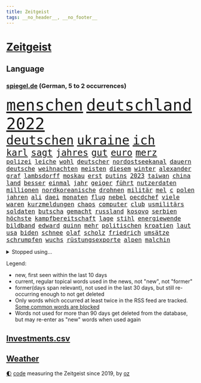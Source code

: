 ```yaml
---
title: Zeitgeist
tags: __no_header__, __no_footer__
---
```


# [Zeitgeist](https://oliz.io/zeitgeist/)

## Language

<h3><a href="https://www.spiegel.de" target="_blank">spiegel.de</a> (German, 5 to 2 occurrences)</h3>
<p style="font-family:monospace">
<span style="font-size:32pt"><a href="news_links.html#menschen" class="current">menschen</a></span>
<span style="font-size:32pt"><a href="news_links.html#deutschland" class="current">deutschland</a></span>
<span style="font-size:32pt"><a href="news_links.html#2022" class="current">2022</a></span>
<br>
<span style="font-size:25pt"><a href="news_links.html#deutschen" class="current">deutschen</a></span>
<span style="font-size:25pt"><a href="news_links.html#ukraine" class="current">ukraine</a></span>
<span style="font-size:25pt"><a href="news_links.html#ich" class="current">ich</a></span>
<br>
<span style="font-size:18pt"><a href="news_links.html#karl" class="current">karl</a></span>
<span style="font-size:18pt"><a href="news_links.html#sagt" class="current">sagt</a></span>
<span style="font-size:18pt"><a href="news_links.html#jahres" class="current">jahres</a></span>
<span style="font-size:18pt"><a href="news_links.html#gut" class="current">gut</a></span>
<span style="font-size:18pt"><a href="news_links.html#euro" class="current">euro</a></span>
<span style="font-size:18pt"><a href="news_links.html#merz" class="current">merz</a></span>
<br>
<span style="font-size:12pt"><a href="news_links.html#polizei" class="current">polizei</a></span>
<span style="font-size:12pt"><a href="news_links.html#leiche" class="current">leiche</a></span>
<span style="font-size:12pt"><a href="news_links.html#wohl" class="current">wohl</a></span>
<span style="font-size:12pt"><a href="news_links.html#deutscher" class="current">deutscher</a></span>
<span style="font-size:12pt"><a href="news_links.html#nordostseekanal" class="current">nordostseekanal</a></span>
<span style="font-size:12pt"><a href="news_links.html#dauern" class="current">dauern</a></span>
<span style="font-size:12pt"><a href="news_links.html#deutsche" class="current">deutsche</a></span>
<span style="font-size:12pt"><a href="news_links.html#weihnachten" class="current">weihnachten</a></span>
<span style="font-size:12pt"><a href="news_links.html#meisten" class="current">meisten</a></span>
<span style="font-size:12pt"><a href="news_links.html#diesem" class="current">diesem</a></span>
<span style="font-size:12pt"><a href="news_links.html#winter" class="current">winter</a></span>
<span style="font-size:12pt"><a href="news_links.html#alexander" class="current">alexander</a></span>
<span style="font-size:12pt"><a href="news_links.html#graf" class="new">graf</a></span>
<span style="font-size:12pt"><a href="news_links.html#lambsdorff" class="new">lambsdorff</a></span>
<span style="font-size:12pt"><a href="news_links.html#moskau" class="current">moskau</a></span>
<span style="font-size:12pt"><a href="news_links.html#erst" class="current">erst</a></span>
<span style="font-size:12pt"><a href="news_links.html#putins" class="current">putins</a></span>
<span style="font-size:12pt"><a href="news_links.html#2023" class="current">2023</a></span>
<span style="font-size:12pt"><a href="news_links.html#taiwan" class="current">taiwan</a></span>
<span style="font-size:12pt"><a href="news_links.html#china" class="current">china</a></span>
<span style="font-size:12pt"><a href="news_links.html#land" class="current">land</a></span>
<span style="font-size:12pt"><a href="news_links.html#besser" class="current">besser</a></span>
<span style="font-size:12pt"><a href="news_links.html#einmal" class="current">einmal</a></span>
<span style="font-size:12pt"><a href="news_links.html#jahr" class="current">jahr</a></span>
<span style="font-size:12pt"><a href="news_links.html#geiger" class="current">geiger</a></span>
<span style="font-size:12pt"><a href="news_links.html#führt" class="current">führt</a></span>
<span style="font-size:12pt"><a href="news_links.html#nutzerdaten" class="current">nutzerdaten</a></span>
<span style="font-size:12pt"><a href="news_links.html#millionen" class="current">millionen</a></span>
<span style="font-size:12pt"><a href="news_links.html#nordkoreanische" class="current">nordkoreanische</a></span>
<span style="font-size:12pt"><a href="news_links.html#drohnen" class="current">drohnen</a></span>
<span style="font-size:12pt"><a href="news_links.html#militär" class="current">militär</a></span>
<span style="font-size:12pt"><a href="news_links.html#mel" class="new">mel</a></span>
<span style="font-size:12pt"><a href="news_links.html#c" class="new">c</a></span>
<span style="font-size:12pt"><a href="news_links.html#polen" class="current">polen</a></span>
<span style="font-size:12pt"><a href="news_links.html#jahren" class="current">jahren</a></span>
<span style="font-size:12pt"><a href="news_links.html#ali" class="current">ali</a></span>
<span style="font-size:12pt"><a href="news_links.html#daei" class="current">daei</a></span>
<span style="font-size:12pt"><a href="news_links.html#monaten" class="current">monaten</a></span>
<span style="font-size:12pt"><a href="news_links.html#flug" class="current">flug</a></span>
<span style="font-size:12pt"><a href="news_links.html#nebel" class="current">nebel</a></span>
<span style="font-size:12pt"><a href="news_links.html#oecdchef" class="new">oecdchef</a></span>
<span style="font-size:12pt"><a href="news_links.html#viele" class="current">viele</a></span>
<span style="font-size:12pt"><a href="news_links.html#waren" class="current">waren</a></span>
<span style="font-size:12pt"><a href="news_links.html#kurzmeldungen" class="new">kurzmeldungen</a></span>
<span style="font-size:12pt"><a href="news_links.html#chaos" class="current">chaos</a></span>
<span style="font-size:12pt"><a href="news_links.html#computer" class="current">computer</a></span>
<span style="font-size:12pt"><a href="news_links.html#club" class="current">club</a></span>
<span style="font-size:12pt"><a href="news_links.html#usmilitärs" class="current">usmilitärs</a></span>
<span style="font-size:12pt"><a href="news_links.html#soldaten" class="current">soldaten</a></span>
<span style="font-size:12pt"><a href="news_links.html#butscha" class="new">butscha</a></span>
<span style="font-size:12pt"><a href="news_links.html#gemacht" class="current">gemacht</a></span>
<span style="font-size:12pt"><a href="news_links.html#russland" class="current">russland</a></span>
<span style="font-size:12pt"><a href="news_links.html#kosovo" class="current">kosovo</a></span>
<span style="font-size:12pt"><a href="news_links.html#serbien" class="current">serbien</a></span>
<span style="font-size:12pt"><a href="news_links.html#höchste" class="current">höchste</a></span>
<span style="font-size:12pt"><a href="news_links.html#kampfbereitschaft" class="current">kampfbereitschaft</a></span>
<span style="font-size:12pt"><a href="news_links.html#lage" class="current">lage</a></span>
<span style="font-size:12pt"><a href="news_links.html#stihl" class="new">stihl</a></span>
<span style="font-size:12pt"><a href="news_links.html#energiewende" class="current">energiewende</a></span>
<span style="font-size:12pt"><a href="news_links.html#bildband" class="current">bildband</a></span>
<span style="font-size:12pt"><a href="news_links.html#edward" class="current">edward</a></span>
<span style="font-size:12pt"><a href="news_links.html#quinn" class="new">quinn</a></span>
<span style="font-size:12pt"><a href="news_links.html#mehr" class="current">mehr</a></span>
<span style="font-size:12pt"><a href="news_links.html#politischen" class="current">politischen</a></span>
<span style="font-size:12pt"><a href="news_links.html#kroatien" class="current">kroatien</a></span>
<span style="font-size:12pt"><a href="news_links.html#laut" class="current">laut</a></span>
<span style="font-size:12pt"><a href="news_links.html#usa" class="current">usa</a></span>
<span style="font-size:12pt"><a href="news_links.html#biden" class="current">biden</a></span>
<span style="font-size:12pt"><a href="news_links.html#schnee" class="current">schnee</a></span>
<span style="font-size:12pt"><a href="news_links.html#olaf" class="current">olaf</a></span>
<span style="font-size:12pt"><a href="news_links.html#scholz" class="current">scholz</a></span>
<span style="font-size:12pt"><a href="news_links.html#friedrich" class="current">friedrich</a></span>
<span style="font-size:12pt"><a href="news_links.html#umsätze" class="current">umsätze</a></span>
<span style="font-size:12pt"><a href="news_links.html#schrumpfen" class="current">schrumpfen</a></span>
<span style="font-size:12pt"><a href="news_links.html#wuchs" class="current">wuchs</a></span>
<span style="font-size:12pt"><a href="news_links.html#rüstungsexporte" class="current">rüstungsexporte</a></span>
<span style="font-size:12pt"><a href="news_links.html#alpen" class="current">alpen</a></span>
<span style="font-size:12pt"><a href="news_links.html#malchin" class="new">malchin</a></span>
</p>
<details>
<summary>Stopped using...</summary>
<p class="former" style="font-size:12pt">
ausbruch(796) außenminister(796) paare(796) siegt(796) rheinlandpfalz(795) einzelnen(794) infektionen(794) phase(794) unabhängigkeit(794) verlief(794) entdeckte(793) helden(793) verweigern(793) florida(792) lockdown(792) reichte(792) solidarität(792) virologe(792) wechseln(792) argumente(791) dietmar(791) april(790) aufnehmen(790) ausnahmen(790) diesel(790) hintergründe(790) konzept(790) kritisierte(790) steuern(790) unbekannten(790) verpassen(790) williams(790) abstimmen(789) jugend(789) kanzleramt(789) kardinal(789) opfern(789) priester(789) uspräsidenten(789) widerspricht(789) 65(788) beteiligten(788) bull(788) einziehen(788) esken(788) kritische(788) premiere(788) saskia(788) schwester(788) skandal(788) spektakulär(788) streng(788) united(788) zurzeit(788) zusammenhang(788) zverev(788) beispielen(787) bochum(787) erinnerungen(787) jagd(787) kolumnist(787) kraftvoll(787) schwierigkeiten(787) sprengstoff(787) unterschiede(787) verena(787) weitergeht(787) öfter(787) amnesty(786) entscheidend(786) klein(786) sache(786) super(786) trennt(786) untersuchen(786) verschiebt(786) zivilisten(786) 42(785) absturz(785) big(785) fahrt(785) gespielt(785) meister(785) reaktionen(785) verstappen(785) wofür(785) ärgert(785) angenommen(784) debakel(784) fußballquiz(784) kostet(784) linken(784) streichen(784) verlierer(784) wehren(784) 29(783) csuchef(783) forderte(783) kamera(783) see(783) trainiert(783) verein(783) widerspruch(783) erschweren(782) mieter(781) vorstellen(781) gesteht(780) publikum(780) karte(779) saarland(779) bitcoin(778) erkrankung(778) erlebte(778) härter(778) nord(778) signalisiert(778) berät(777) börse(777) design(777) gefangene(777) inszeniert(777) porsche(777) psychische(777) unterschied(777) geflogen(776) polnische(776) 1000(775) fakten(775) weckt(775) gefälschte(774) neuauflage(774) ordnung(774) störung(773) jüngere(772) mick(772) schumacher(772) spenden(772) stiegen(772) menschenrechtsverletzungen(771) spotify(770) katholischen(769) monats(768) singapur(768) ökonomen(768) pfund(767) einiger(766) immerhin(766) entscheidet(765) großem(765) hafen(765) spiegelumfrage(765) whatsapp(765) zukünftig(765) bäume(764) einig(764) stürzen(764) ämter(764) enorme(763) konferenz(763) nachts(763) sergio(763) kokain(762) atomkraft(761) erstochen(761) 2010(759) angeboten(758) präsenz(758) einkommen(756) startete(756) bier(755) kapitel(755) termine(748) hype(747) überfordert(743) geflohen(740) armen(737) ungewöhnlichen(735) weitreichende(735) missbrauchs(731) abschluss(727) billiger(723) woelki(713) stopp(711) motivation(701) zustimmen(687) iv(686) langjährige(681) geheimen(679) bekannter(671) gaspipeline(669) trinken(663) kannte(652) kryptowährungen(649) militärjunta(648) ermittlungsverfahren(618) long(612) fonds(604) fußballnationalmannschaft(586) afghanischen(584) japanischen(581) schwerste(565) notenbank(561) argument(548) darstellung(548) ausbildung(547) kleidung(536) eröffnung(534) novak(534) tickets(529) kündigten(528) djoković(525) strikt(521) vierter(518) australischen(517) autoren(510) zögert(495) wellen(494) beliebte(493) erfolgreichste(490) achtzigerjahren(479) bedrohen(474) längste(474) drauf(470) löscht(470) vorhang(470) zurückziehen(468) nouripour(467) omid(467) drehte(465) schürt(464) geleistet(463) flüchtende(462) 2025(457) 12000(451) manuela(449) entstanden(439) ostdeutschen(438) bedrängnis(435) schränkt(434) anton(433) kurzer(431) medwedew(431) gestiegenen(427) station(426) älteste(426) suizid(421) follower(418) hofreiter(418) plastikmüll(418) rauswurf(418) gewachsen(415) stau(413) verwerfungen(413) hendrik(412) rhein(412) wüst(412) größtem(411) övp(409) wirksam(408) feiertag(405) sprecherin(404) gap(403) hals(403) siegerin(400) matteo(399) euländer(396) sekunde(391) gestört(389) separatisten(386) eier(382) gemälde(382) lebenslang(380) wirtschaftlich(379) globaler(378) entsteht(377) hohes(376) oskar(374) seltene(374) formel1saison(371) unogeneralsekretär(371) salman(370) emotional(366) künstlers(366) management(366) ministerinnen(366) erwiesen(365) verschiedenen(364) ärztin(364) omikronvariante(361) frühe(359) genießen(356) ruhrgebiet(355) eukommissionschefin(354) kanzlers(352) model(349) transport(344) genehmigt(343) audi(342) preiserhöhung(341) 2500(337) erledigen(336) dreyer(335) klärt(335) einbrecher(331) website(329) vettel(328) lemke(327) erzbistum(326) sankt(326) erweitert(322) operation(319) report(317) spaltung(315) bestand(313) lawrow(312) slowakei(310) moniert(307) ruhen(306) überraschungen(304) verleiht(302) schnellste(301) herum(299) beckham(298) verarbeitet(297) young(297) aufhören(295) jacht(295) mohammed(293) entscheidende(292) klares(291) pornos(291) sitz(291) flughafens(290) air(288) fortsetzen(288) don(287) triumphiert(287) absagen(284) ausgeweitet(283) neunten(283) jennifer(282) hagelt(281) ölpreis(277) ausweiten(274) besetzte(274) ausbremsen(272) esch(271) betrieben(270) mobil(269) 35jähriger(267) moldau(267) ungewiss(261) bewusst(257) unsicherheit(254) ebnet(251) leuchten(251) downsyndrom(249) bezeichnen(248) leitungen(248) überlebenden(247) leclerc(246) wiedervereinigung(246) pole(245) verweis(245) geheiratet(242) emtitel(241) treue(239) bestreiten(238) erfasste(238) diplomat(237) angeschlagene(235) schwerverletzte(235) zurückerobert(235) minen(233) abgetrieben(232) nordrheinwestfälischen(232) weitermachen(232) ausbeutung(231) riskieren(231) präsidentschaftswahlen(228) guardiola(226) islamist(226) pep(226) ufer(226) umstände(226) regional(223) visite(223) mischung(220) mysteriösen(219) trocken(216) abgeschaltet(211) herausgekommen(211) gras(210) ungarische(210) millionär(209) bett(208) auszugleichen(207) israelis(207) diskriminiert(206) konzerte(205) dänischen(203) emma(203) roberto(203) einflussnahme(202) walker(202) zunahme(202) mordfall(201) fire(200) herrscher(200) psychischer(200) verhaftungen(200) zumutung(200) beerdigung(199) toleranz(198) lidl(197) usjustizministerium(197) anerkennen(195) demonstrierende(195) homosexuellen(195) andy(194) üppigen(194) privatleben(193) dürren(190) erhöhtes(190) oberkörper(190) islamistische(189) aufsichtsratschef(188) ausgewechselt(188) homophobie(187) einzigen(186) 22jähriger(185) dividende(185) dokument(185) kriegsgefangene(185) trümmer(185) lob(184) saisonspiel(184) truss(184) edeka(183) laufender(183) oklahoma(182) identifizieren(181) beinen(179) grönemeyer(179) mané(179) nationale(179) sadio(179) mittäter(178) panne(178) yorks(178) stiko(177) tvinterview(177) youtube(177) berüchtigten(176) erwerbstätigen(176) möbel(176) verbreitung(176) alltags(175) patientin(175) schwimmen(174) angezählt(173) gegenzug(173) polizeibeamte(173) syriens(173) voraussichtlich(173) geschehnisse(172) rudert(172) unentschieden(172) versionen(172) begeisterung(171) gibraltar(171) gleichberechtigung(171) trugen(171) patricia(168) schiffen(168) spahn(167) wirtschaftslage(167) wozu(166) bequem(165) feuert(165) revolutionieren(164) zinserhöhungen(164) bemerkenswert(163) hof(163) 81(162) soloalbum(162) wirksamkeit(161) ataman(160) ferda(160) grundlage(160) notfalls(160) regelungen(160) sehe(160) verteilen(160) us(159) zusagen(159) kreta(158) riesig(158) 16jähriger(157) schlange(157) tumulten(157) +(156) banner(156) jemals(156) bemängelt(155) personalie(155) umfang(155) angehen(154) ausmaße(154) gasverbrauch(154) oberstes(154) übertreffen(154) erhöhungen(153) überführung(153) fälschung(152) solches(152) são(152) reparationen(151) völker(151) alleinstehende(150) strittigen(150) unzufriedenheit(149) übertrieben(147) vermeintlich(146) aktueller(145) ausgewertet(145) geschlossene(145) giffey(145) usrepublikaner(145) gelbe(144) fasst(143) komplex(143) na(143) pandemiebeginn(143) verbands(143) hartz(142) rausch(142) reparaturen(142) wagte(142) 2040(141) kürzungen(141) unabhängigkeitsreferendum(141) aussteigen(140) heizungen(140) angespannt(138) schriftzug(137) überlastet(136) glänzte(135) fallzahlen(134) leitzins(134) ralph(133) wartezeiten(133) fronten(132) unbesiegbar(132) wegducken(132) anfühlt(131) schied(131) beamtenbund(130) denkmal(130) kriegswirtschaft(130) notruf(130) umweltverbände(130) werben(130) vertrauliche(129) einfrieren(128) regensburg(128) rumäniens(128) solaranlagen(128) virginia(128) 70jährige(127) bürgergeld(127) bürgergelds(127) klimagipfel(127) magnus(127) fußballspieler(126) just(126) usmusikerin(126) fahrlässig(125) gemüter(125) knappen(124) rbbintendantin(124) 1700(123) brandt(123) diktatur(123) klassen(123) ortschaft(123) raten(123) tücken(123) liebäugelt(122) sigmar(122) arktis(121) disney(121) marvin(121) parteifreunde(121) schwiegersohn(121) inselstaat(120) parteikollegin(120) e10(119) käfig(119) weiterem(119) 89(118) atomenergiebehörde(118) kampfpanzer(118) oktoberfest(118) sexkolumne(118) getreideabkommen(117) hetze(117) seinerseits(117) traumtor(117) harsche(116) quatsch(116) körperlichen(115) okay(115) intensiver(113) rauf(113) vollendet(112) entkommen(111) grab(111) erlässt(110) ernstfall(110) klassische(109) cop27(108) hunderttausend(108) bundeswehreinsatz(107) niedriger(107) taiwaner(107) euland(106) fracking(106) genesis(106) kernkraftwerk(106) maryam(106) kubas(105) autobiografie(104) begünstigt(104) jordan(104) telekom(104) kundinnen(103) minimalziel(103) reifen(103) stirn(103) trauma(103) kappen(102) künstlich(102) nationalhymne(102) schwachstellen(102) kampfjet(101) angler(100) aufgefahren(100) oberpfalz(100) vernichtung(100) wolfdieter(100) überreste(100) cristina(99) potenzielle(99) sicherung(99) gaspreisen(97) leeds(97) asiatischen(96) belastungen(96) krankenwagen(96) schärfste(96) division(95) interessierte(95) joy(95) schwesig(95) zwecke(95) angriffskriegs(94) pfiffen(94) zutritt(94) auslaufen(93) kremlnahe(93) lehrermangel(93) nötige(93) umweltfreundlich(93) busfahrer(92) beweis(91) brennstoffen(91) freigegeben(91) gewährt(91) unbeantwortet(91) autovermietung(90) berührt(90) definitiv(90) kommunikation(90) leitung(90) notfallmaßnahmen(90) ungewohnt(90) 130000(89) bekanntes(89) geretteten(89) informierte(89) kardinäle(89) pascal(89) rügt(89) wohngeld(89) alarmzeichen(88) belgischen(88) beschwert(88) gegners(88) heile(88) megawattstunde(88) pandemiemodus(88) raf(87) reißleine(87) basketballsuperstar(86) begrenzte(86) durant(86) fame(86) isolationshaft(86) senioren(86) versäumnisse(86) verwarnung(86) wmtrikot(86) beach(85) beliefern(85) besorgen(85) cocacola(85) florence(85) loszuwerden(85) salihamidžić(85) ölverkäufe(85) beton(84) bürokratischen(84) digitalminister(84) erhoffen(84) ersetzt(84) grönemeyers(84) ter(84) ereignis(83) meeresspiegels(83) salvini(83) spencer(83) strommarkt(83) erschlichen(82) fulda(82) günstigeren(82) harmonie(82) kinderpornografie(82) notwendigkeit(82) u21europameister(82) verschmutzung(82) vormonat(82) bundestagsfraktion(81) durchstehen(81) eingehalten(81) experimentiert(81) gewaltsam(81) harz(81) rängen(81) angehalten(80) einschnitte(80) fakenews(80) kopfball(80) rückeroberung(80) telefonbetrüger(80) erlebnissen(79) faul(79) redete(79) senegalese(79) ansonsten(78) aufruhr(78) enkelin(78) flussabwärts(78) gewaltbereitschaft(78) oregon(78) protestcamp(78) rausgeflogen(78) sechsten(78) abzug(77) commerzbank(77) fanmeile(77) generaldebatte(77) juristische(77) kanzleretat(77) monika(77) rennwochenende(77) usgericht(77) getränkehersteller(76) hymne(76) palästinensische(76) quer(76) straßenbahnen(76) unbestimmte(76) vernau(76) favoritenrolle(75) rbbskandal(75) verlost(75) deckeln(74) königreichs(74) mecklenburgvorpommerns(74) sterbehilfe(74) straub(74) fico(73) flickenteppich(73) knoten(73) konfiszieren(73) mischkonzern(73) nackte(73) abgeschnittene(72) co₂ausstoß(72) dreijährigem(72) entschlossenheit(72) erwerbslose(72) gebeutelten(72) lebenswerte(72) nachdenken(72) palästinensischer(72) sozialreform(72) usweltraumbehörde(72) zdfmoderator(72) brachen(71) einschränken(71) gifhorn(71) medizinstudium(71) militärexperte(71) verladen(71) zusage(71) gemeindebund(70) isolde(70) maus(70) sicherheitsdienst(70) dirk(69) knöchel(69) mikroplastik(69) tshirt(69) ablief(68) neuerlichen(68) pr(68) wutrede(68) 2700(67) anregung(67) danny(67) dasselbe(66) misserfolg(66) persönlichen(66) ritualen(66) scheinbar(66) weihnachtsgeschäft(66) arnold(65) crown(65) ed(65) gepanzerte(65) missfallen(65) motorrädern(65) polizeigewahrsam(65) rechtlichen(65) sonde(65) uneingeschränkt(65) angepeilte(64) morgan(64) nsu(64) pokern(64) raumfahrtbehörde(64) schlussphase(64) best(63) direktor(63) forscherinnen(63) gucken(63) müht(63) testflug(63) zittert(63) begräbnis(62) belege(62) durchschaubar(62) erzeugerpreise(62) gelegen(62) immobilienkonzern(62) schokolade(62) socialmediaprofile(62) versöhnen(62) bemerkte(61) bevorzugt(61) bundesweites(61) moderieren(61) rätselraten(61) trainingsprogramm(61) vergleichen(61) ausgehen(60) emilia(60) fotostrecke(60) kapitänsbinde(60) sparkurs(60) unoklimakonferenz(60) verdirbt(60) wohnt(60) adnan(59) ausführlich(59) exklusiv(59) intellektuellen(59) lockerung(59) riesiges(59) schmeckt(59) federico(58) kofferchaos(58) machtlos(58) marcandré(58) stegen(58) wiebke(58) bundesstraße(57) ersatzteile(57) rasanter(57) smog(57) umstrittenste(57) beileidsbekundungen(56) iranerin(56) sabotage(56) ökonomisch(56) essener(55) kilometerweit(55) lützerath(55) maguire(55) mietpreise(55) mitspielen(55) nationalistischer(55) paläontologen(55) strukturiert(55) bätzing(54) greifbar(54) mietzuschuss(54) parlamentariern(54) sichtbaren(54) abgebaggert(53) beitragen(53) haushaltsplan(53) herbstwetter(53) indonesischen(53) schlüsselspieler(53) apotheke(52) bahnreisende(52) ikea(52) kompetenzen(52) nordstreamgaspipelines(52) pjöngjang(52) sixt(52) betreuen(51) brockes(51) entfernung(51) krugernationalpark(51) riskanten(51) unternehmerin(51) wiesnbesuch(51) zähes(50) bekloppte(49) brutaler(49) geplantes(49) litten(49) mary(49) prien(49) pérez(49) unomenschenrechtsrat(49) entweicht(48) jemanden(48) rechtfertigt(48) hinterlassenschaften(47) männerbild(47) rückenwind(47) schlagstöcke(47) vermieten(47) zelebrierte(47) andrzej(46) aufwand(46) epidemie(46) pinakothek(46) tierparks(46) keines(45) kompromisse(45) schläft(45) youngster(45) neigt(44) tagebau(44) unerträglich(44) entlassungen(43) galeria(43) hose(43) karstadt(43) kaufhof(43) laptops(43) reunion(43) tierpfleger(43) 105(42) attraktiv(42) eingeplant(42) gelben(42) herschel(42) spiegeldatenanalyse(42) gewehrt(41) luftangriffe(41) abgefeuert(40) austragungsort(40) cduvorsitzenden(40) maxim(40) mullahs(40) penne(40) protests(40) sprengkörper(40) stürmerstar(40) exkanzlerin(39) kiste(39) klischees(39) rechtsbruch(39) ampelkoalitionäre(38) anpfiff(38) jahrzehntealtes(38) trage(38) abgelichtet(37) lateinamerika(37) reiht(37) riesiger(37) sicherstellen(37) tablets(37) widersprüche(37) zulassen(37) 240(36) abgeschottet(36) abonnenten(36) anspruchsvoll(36) etfsparplan(36) forciert(36) gedruckt(36) gelitten(36) gwyneth(36) katarconnection(36) angetreten(35) bq11(35) einstündiger(35) elektrowende(35) erreichbar(35) fängt(35) kleinkindern(35) modehaus(35) steuert(35) tomatensuppe(35) offizieller(34) orden(34) rechtsgutachten(34) verzehnfacht(34) wmtor(34) dickem(33) hinterzimmer(33) kostenlosen(33) sicherheitsapparat(33) aufwendig(32) kitaplätze(32) umgewöhnen(32) einlass(31) elfmeterpunkt(31) großhandelspreise(31) schultern(31) tübingen(31) unzulässig(31) weltrangliste(31) 39(30) schmid(30) beschloss(29) hobby(29) kirchlichen(29) konsumklima(29) kritisierten(29) philosophin(29) vermint(29) vorkehrungen(29) kolleginnen(28) lgbtpropaganda(28) offensivfußball(28) schlingen(28) übergang(28) heckscheibe(27) hitziger(27) niedersächsische(27) predigt(27) schnaps(27) virtuell(27) gesellschaftliche(26) herrmann(26) kapitäne(26) kartoffelbrei(26) protestaktionen(26) speziell(26) verbesserte(26) wmstart(26) eigenverantwortung(25) forum(25) ig(25) metall(25) unterschieden(25) 275(24) bundesgesundheitsministerium(24) hüllte(24) kurzfristigen(24) schwert(24) sydney(24) applezulieferers(23) gesprengt(23) krebsart(23) maßstäbe(23) reichsten(23) rückwirkend(23) spdvorsitzende(23) user(23) weltklimakonferenz(23) abtauchen(22) aufsehenerregenden(22) doppeltes(22) gewalttätigen(22) profil(22) 900000(21) düstere(21) entkommt(21) insolvenzverfahren(21) lästert(21) account(20) diktators(20) halloween(20) hindern(20) inhalten(20) moderation(20) rückstände(20) terrorliste(20) unangenehme(20) verzichteten(20) abgehoben(19) alscheich(19) einmalzahlung(19) halloweenfeierlichkeiten(19) scharm(19) sozialverband(19) ölindustrie(19) ausgestrahlt(18) comedy(18) hantiert(18) historie(18) hähnchen(18) massengedränge(18) shein(18) vielfach(18) vorgeschlagen(18) ärgern(18) anfänge(17) depp(17) erfüllung(17) johnny(17) satiriker(17) schlafforscher(17) twittermitarbeiter(17) g20gipfel(16) meisterschaft(16) passant(16) angebliches(15) butter(15) extremsegler(15) finals(15) finanzaufsicht(15) handballem(15) klimakonferenz(15) rhum(15) route(15) schwaches(15) abwenden(14) dfbkader(14) eukommissionsvize(14) frans(14) gogh(14) klimaverhandlungen(14) lgbt(14) republikanischen(14) stabile(14) stellenabbau(14) steuergeld(14) timmermans(14) toppings(14) abperlen(13) aufenthalt(13) bestellungen(13) brillierte(13) fußballgeschichte(13) hofmann(13) schacht(13) spind(13) sponsor(13) ägyptischen(13) gewünschten(12) rückläufig(12) schränken(12) 104(11) beschädigen(11) emotionaler(11) ließe(11) militärpräsenz(11) prangt(11) schwerpunkt(11) singen(11) verstorbenem(11)
</p>
</details>
<p>Legend:
<ul>
<li><span class="new">new</span>, first seen within the last 10 days</li>
<li><span class="current">current</span>, regular topical words used in the news, not "new", not "former"</li>
<li><span class="former">former(days span relevant)</span>, not used in the last 30 days, but still re-occurring enough to not get deleted</li>
<li>Only words which occurred at least twice in the RSS feed are tracked. <a href="language/filters.py">Some common words are blocked</a></li>
<li>Words not used for more than 90 days get deleted from the database, but may re-enter as "new" words when used again</li>
</ul>
</p>

## [Investments](investments.html)[.csv](investments.csv)

## [Weather](weather.html)

<footer>
<a href="javascript:toggleTheme()" class="nav">🌓</a>
<a href="https://github.com/ooz/zeitgeist">code</a> measuring the Zeitgeist since 2019, by <a href="https://oliz.io">oz</a>
</footer>
